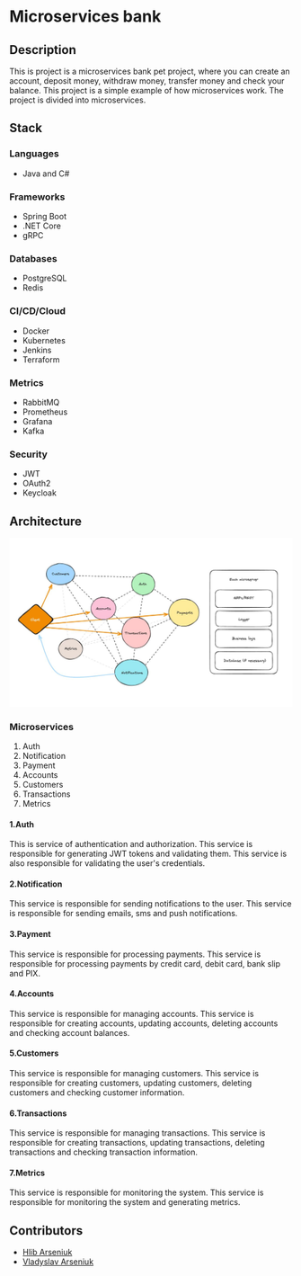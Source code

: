 # Microservices bank
## Description
This is project is a microservices bank pet project, where you can create an account, deposit money, withdraw money, transfer money and check your balance. This project is a simple example of how microservices work. The project is divided into microservices.

## Stack
### Languages
- Java and C#

### Frameworks
- Spring Boot
- .NET Core
- gRPC

### Databases
- PostgreSQL
- Redis

### CI/CD/Cloud
- Docker
- Kubernetes
- Jenkins
- Terraform

### Metrics
- RabbitMQ
- Prometheus
- Grafana
- Kafka

### Security
- JWT
- OAuth2
- Keycloak

## Architecture

![micro-arch.jpeg](./assets_readme/micro-arch.jpeg)
### Microservices
1. Auth
2. Notification
3. Payment
4. Accounts
5. Customers
6. Transactions
7. Metrics

#### 1.Auth
This is service of authentication and authorization. This service is responsible for generating JWT tokens and validating them. This service is also responsible for validating the user's credentials.

#### 2.Notification
This service is responsible for sending notifications to the user. This service is responsible for sending emails, sms and push notifications.

#### 3.Payment
This service is responsible for processing payments. This service is responsible for processing payments by credit card, debit card, bank slip and PIX.

#### 4.Accounts
This service is responsible for managing accounts. This service is responsible for creating accounts, updating accounts, deleting accounts and checking account balances.

#### 5.Customers
This service is responsible for managing customers. This service is responsible for creating customers, updating customers, deleting customers and checking customer information.

#### 6.Transactions
This service is responsible for managing transactions. This service is responsible for creating transactions, updating transactions, deleting transactions and checking transaction information.

#### 7.Metrics
This service is responsible for monitoring the system. This service is responsible for monitoring the system and generating metrics.

## Contributors
- [Hlib Arseniuk](https://github.com/Glebegor)
- [Vladyslav Arseniuk](https://github.com/Arsen290)